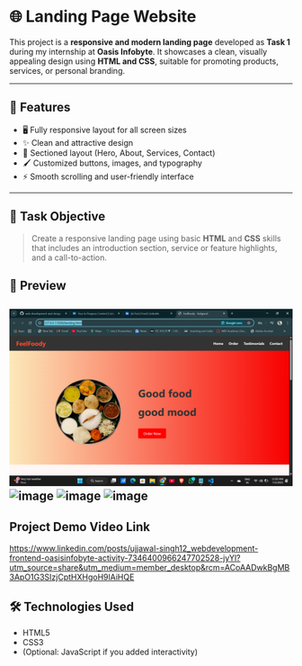# 🌐 Landing Page Website

This project is a **responsive and modern landing page** developed as **Task 1** during my internship at **Oasis Infobyte**. It showcases a clean, visually appealing design using **HTML and CSS**, suitable for promoting products, services, or personal branding.

---

## 🚀 Features

- 🖥️ Fully responsive layout for all screen sizes  
- ✨ Clean and attractive design  
- 📄 Sectioned layout (Hero, About, Services, Contact)  
- 🖌️ Customized buttons, images, and typography  
- ⚡ Smooth scrolling and user-friendly interface

---
## 📌 Task Objective

> Create a responsive landing page using basic **HTML** and **CSS** skills that includes an introduction section, service or feature highlights, and a call-to-action.


## 📸 Preview

![Landing Page Preview](https://github.com/beingujjawalsingh/web-development-and-design-task1/blob/d47fbb99fc7363bc367437cc40774edbd78bdf41/Screenshot%202025-07-03%20110250.png)
![image]()
![image]()
![image]()
---

## Project Demo Video Link

https://www.linkedin.com/posts/ujjawal-singh12_webdevelopment-frontend-oasisinfobyte-activity-7346400966247702528-jyYl?utm_source=share&utm_medium=member_desktop&rcm=ACoAADwkBgMB3ApO1G3SIzjCptHXHgoH9lAiHQE

## 🛠️ Technologies Used

- HTML5  
- CSS3  
- (Optional: JavaScript if you added interactivity)

